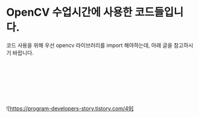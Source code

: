 # OpenCV 수업시간에 사용한 코드들입니다.

코드 사용을 위해 우선 opencv 라이브러리를 import 해야하는데, 아래 글을 참고하시기 바랍니다.

<br><br><br><br><br><br>

![https://program-developers-story.tistory.com/49]
